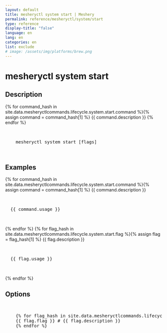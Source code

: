 ```yaml
---
layout: default
title: mesheryctl system start | Meshery
permalink: reference/mesheryctl/system/start
type: reference
display-title: "false"
language: en
lang: en
categories: en
list: exclude
# image: /assets/img/platforms/brew.png
---
```


<!-- Copy this template to create individual doc pages for each mesheryctl commands -->

<!-- Name of the command -->
# mesheryctl system start

## Description

{% for command_hash in site.data.mesheryctlcommands.lifecycle.system.start.command %}{% assign command = command_hash[1] %}
{{ command.description }}
{% endfor %}

<!-- Basic usage of the command -->
<pre class="codeblock-pre">
  <div class="codeblock">
    mesheryctl system start [flags]
  </div>
</pre>

## Examples

{% for command_hash in site.data.mesheryctlcommands.lifecycle.system.start.command %}{% assign command = command_hash[1] %}
{{ command.description }}
<pre class="codeblock-pre">
  <div class="codeblock">
  {{ command.usage }}
  </div>
</pre>
{% endfor %}
{% for flag_hash in site.data.mesheryctlcommands.lifecycle.system.start.flag %}{% assign flag = flag_hash[1] %}
{{ flag.description }}
<pre class="codeblock-pre">
  <div class="codeblock">
  {{ flag.usage }}
  </div>
</pre>
{% endfor %}
<br/>


<!-- Options/Flags available in this command -->
## Options

<pre class="codeblock-pre">
  <div class="codeblock">
    {% for flag_hash in site.data.mesheryctlcommands.lifecycle.system.start.flag %}{% assign flag = flag_hash[1] %}
    {{ flag.flag }} # {{ flag.description }}
    {% endfor %}
  </div>
</pre>
<br/>
